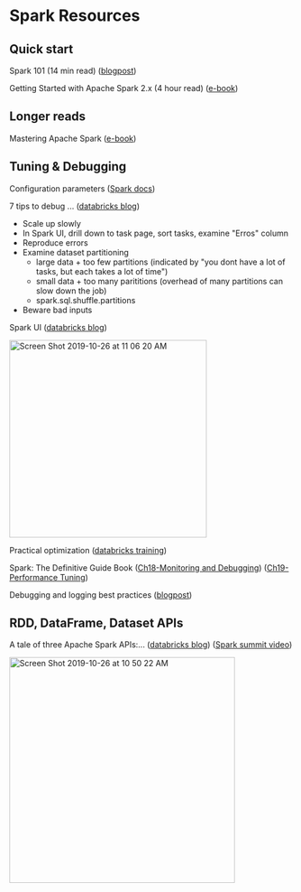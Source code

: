 # Spark Resources

## Quick start

Spark 101 (14 min read) ([blogpost](https://mapr.com/blog/spark-101-what-it-what-it-does-and-why-it-matters/))

Getting Started with Apache Spark 2.x (4 hour read) ([e-book](https://mapr.com/ebook/getting-started-with-apache-spark-v2/assets/Spark2018eBook.pdf))

## Longer reads

Mastering Apache Spark ([e-book](https://jaceklaskowski.gitbooks.io/mastering-apache-spark/))

## Tuning & Debugging

Configuration parameters ([Spark docs](https://spark.apache.org/docs/latest/configuration.html))

7 tips to debug ... ([databricks blog](https://databricks.com/blog/2016/10/18/7-tips-to-debug-apache-spark-code-faster-with-databricks.html))
  - Scale up slowly
  - In Spark UI, drill down to task page, sort tasks, examine "Erros" column
  - Reproduce errors
  - Examine dataset partitioning 
      - large data + too few partitions (indicated by "you dont have a lot of tasks, but each takes a lot of time")
      - small data + too many parititions (overhead of many partitions can slow down the job)
      - spark.sql.shuffle.partitions
  - Beware bad inputs
  
Spark UI ([databricks blog](https://databricks.com/blog/2015/06/22/understanding-your-spark-application-through-visualization.html))

<img width="350" alt="Screen Shot 2019-10-26 at 11 06 20 AM" src="https://user-images.githubusercontent.com/14996155/67624013-b2711080-f7e0-11e9-8876-7b344a364fff.png">

Practical optimization ([databricks training](https://databricks.com/session_eu19/apache-spark-core-practical-optimization))

Spark: The Definitive Guide Book ([Ch18-Monitoring and Debugging](https://learning.oreilly.com/library/view/spark-the-definitive/9781491912201/ch18.html))  ([Ch19-Performance Tuning](https://learning.oreilly.com/library/view/spark-the-definitive/9781491912201/ch19.html))

Debugging and logging best practices ([blogpost](https://dzone.com/articles/talend-and-apache-spark-debugging-and-logging-best))

## RDD, DataFrame, Dataset APIs

A tale of three Apache Spark APIs:... ([databricks blog](https://databricks.com/blog/2016/07/14/a-tale-of-three-apache-spark-apis-rdds-dataframes-and-datasets.html)) ([Spark summit video](https://www.youtube.com/watch?v=Ofk7G3GD9jk))

<img width="400" alt="Screen Shot 2019-10-26 at 10 50 22 AM" src="https://user-images.githubusercontent.com/14996155/67623828-a5ebb880-f7de-11e9-93ac-0ae1084794d9.png">




